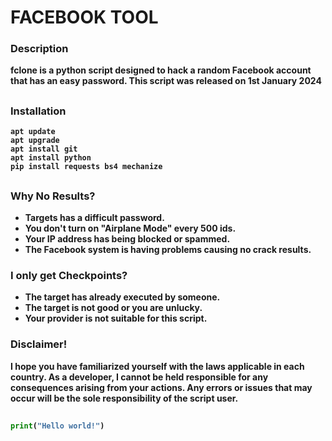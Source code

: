 <h1><b>FACEBOOK TOOL</h1>

### Description
**fclone** is a python script designed to hack a random Facebook account that has an easy password. This script was released on 1st January 2024
##

### Installation

  ```
apt update
apt upgrade
apt install git
apt install python
pip install requests bs4 mechanize
  ```

##

### Why No Results?

- Targets has a difficult password.
- You don't turn on **"Airplane Mode"** every 500 ids.
- Your IP address has being blocked or spammed.
- The Facebook system is having problems causing no crack results.

### I only get Checkpoints?

- The target has already executed by someone.
- The target is not good or you are unlucky.
- Your provider is not suitable for this script.

### Disclaimer!
I hope you have familiarized yourself with the laws applicable in each country. As a developer, I cannot be held responsible for any consequences arising from your actions. Any errors or issues that may occur will be the sole responsibility of the script user.
##

```python
print("Hello world!")
```
##
